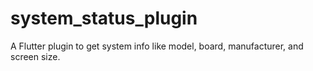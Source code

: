 # system_status_plugin
A Flutter plugin to get system info like model, board, manufacturer, and screen size.
